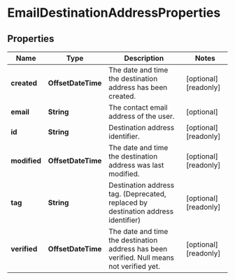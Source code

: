 

# EmailDestinationAddressProperties


## Properties

| Name | Type | Description | Notes |
|------------ | ------------- | ------------- | -------------|
|**created** | **OffsetDateTime** | The date and time the destination address has been created. |  [optional] [readonly] |
|**email** | **String** | The contact email address of the user. |  [optional] |
|**id** | **String** | Destination address identifier. |  [optional] [readonly] |
|**modified** | **OffsetDateTime** | The date and time the destination address was last modified. |  [optional] [readonly] |
|**tag** | **String** | Destination address tag. (Deprecated, replaced by destination address identifier) |  [optional] [readonly] |
|**verified** | **OffsetDateTime** | The date and time the destination address has been verified. Null means not verified yet. |  [optional] [readonly] |



